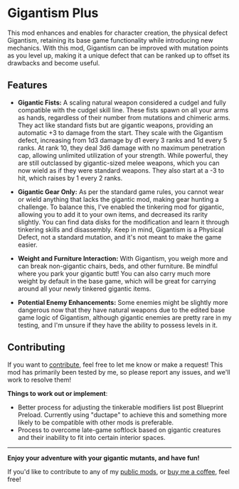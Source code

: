 # Gigantism Plus

This mod enhances and enables for character creation, the physical defect Gigantism, retaining its base game functionality while introducing new mechanics. With this mod, Gigantism can be improved with mutation points as you level up, making it a unique defect that can be ranked up to offset its drawbacks and become useful.

## Features

- **Gigantic Fists:** A scaling natural weapon considered a cudgel and fully compatible with the cudgel skill line. These fists spawn on all your arms as hands, regardless of their number from mutations and chimeric arms. They act like standard fists but are gigantic weapons, providing an automatic +3 to damage from the start. They scale with the Gigantism defect, increasing from 1d3 damage by d1 every 3 ranks and 1d every 5 ranks. At rank 10, they deal 3d6 damage with no maximum penetration cap, allowing unlimited utilization of your strength. While powerful, they are still outclassed by gigantic-sized melee weapons, which you can now wield as if they were standard weapons. They also start at a -3 to hit, which raises by 1 every 2 ranks.

- **Gigantic Gear Only:** As per the standard game rules, you cannot wear or wield anything that lacks the gigantic mod, making gear hunting a challenge. To balance this, I've enabled the tinkering mod for gigantic, allowing you to add it to your own items, and decreased its rarity slightly. You can find data disks for the modification and learn it through tinkering skills and disassembly. Keep in mind, Gigantism is a Physical Defect, not a standard mutation, and it's not meant to make the game easier.

- **Weight and Furniture Interaction:** With Gigantism, you weigh more and can break non-gigantic chairs, beds, and other furniture. Be mindful where you park your gigantic butt! You can also carry much more weight by default in the base game, which will be great for carrying around all your newly tinkered gigantic items.

- **Potential Enemy Enhancements:** Some enemies might be slightly more dangerous now that they have natural weapons due to the edited base game logic of Gigantism, although gigantic enemies are pretty rare in my testing, and I'm unsure if they have the ability to possess levels in it.

## Contributing

If you want to [contribute](https://github.com/hyd-n-plyn-syt/Gigantism-Plus), feel free to let me know or make a request! This mod has primarily been tested by me, so please report any issues, and we'll work to resolve them!

**Things to work out or implement**:
- Better process for adjusting the tinkerable modifiers list post Blueprint Preload. Currently using "ductape" to achieve this and something more likely to be compatible with other mods is preferable.
- Process to overcome late-game softlock based on gigantic creatures and their inability to fit into certain interior spaces.

---

**Enjoy your adventure with your gigantic mutants, and have fun!**

If you'd like to contribute to any of my [public mods](https://github.com/hyd-n-plyn-syt?tab=repositories), or [buy me a coffee](https://ko-fi.com/hydnplynsyt), feel free!
